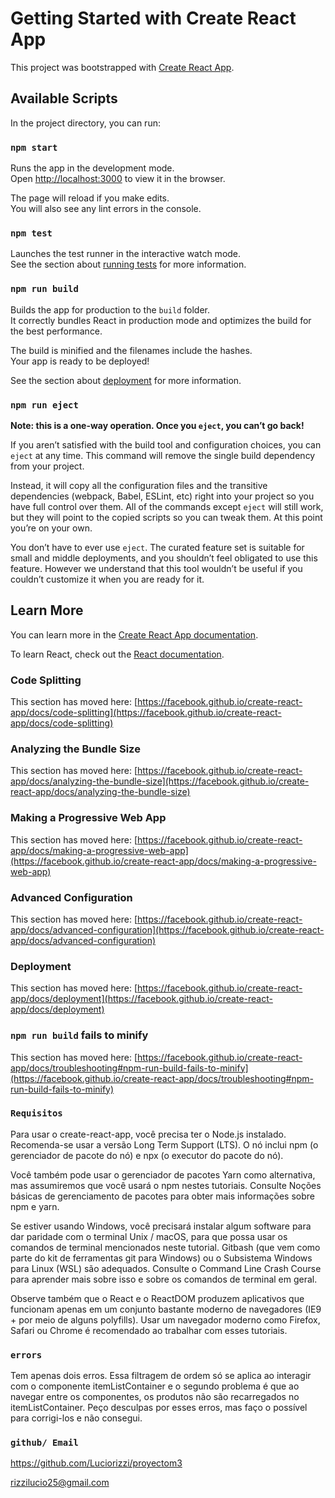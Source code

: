 # Getting Started with Create React App

This project was bootstrapped with [Create React App](https://github.com/facebook/create-react-app).

## Available Scripts

In the project directory, you can run:

### `npm start`

Runs the app in the development mode.\
Open [http://localhost:3000](http://localhost:3000) to view it in the browser.

The page will reload if you make edits.\
You will also see any lint errors in the console.

### `npm test`

Launches the test runner in the interactive watch mode.\
See the section about [running tests](https://facebook.github.io/create-react-app/docs/running-tests) for more information.

### `npm run build`

Builds the app for production to the `build` folder.\
It correctly bundles React in production mode and optimizes the build for the best performance.

The build is minified and the filenames include the hashes.\
Your app is ready to be deployed!

See the section about [deployment](https://facebook.github.io/create-react-app/docs/deployment) for more information.

### `npm run eject`

**Note: this is a one-way operation. Once you `eject`, you can’t go back!**

If you aren’t satisfied with the build tool and configuration choices, you can `eject` at any time. This command will remove the single build dependency from your project.

Instead, it will copy all the configuration files and the transitive dependencies (webpack, Babel, ESLint, etc) right into your project so you have full control over them. All of the commands except `eject` will still work, but they will point to the copied scripts so you can tweak them. At this point you’re on your own.

You don’t have to ever use `eject`. The curated feature set is suitable for small and middle deployments, and you shouldn’t feel obligated to use this feature. However we understand that this tool wouldn’t be useful if you couldn’t customize it when you are ready for it.

## Learn More

You can learn more in the [Create React App documentation](https://facebook.github.io/create-react-app/docs/getting-started).

To learn React, check out the [React documentation](https://reactjs.org/).

### Code Splitting

This section has moved here: [https://facebook.github.io/create-react-app/docs/code-splitting](https://facebook.github.io/create-react-app/docs/code-splitting)

### Analyzing the Bundle Size

This section has moved here: [https://facebook.github.io/create-react-app/docs/analyzing-the-bundle-size](https://facebook.github.io/create-react-app/docs/analyzing-the-bundle-size)

### Making a Progressive Web App

This section has moved here: [https://facebook.github.io/create-react-app/docs/making-a-progressive-web-app](https://facebook.github.io/create-react-app/docs/making-a-progressive-web-app)

### Advanced Configuration

This section has moved here: [https://facebook.github.io/create-react-app/docs/advanced-configuration](https://facebook.github.io/create-react-app/docs/advanced-configuration)

### Deployment

This section has moved here: [https://facebook.github.io/create-react-app/docs/deployment](https://facebook.github.io/create-react-app/docs/deployment)

### `npm run build` fails to minify

This section has moved here: [https://facebook.github.io/create-react-app/docs/troubleshooting#npm-run-build-fails-to-minify](https://facebook.github.io/create-react-app/docs/troubleshooting#npm-run-build-fails-to-minify)

### `Requisitos`
Para usar o create-react-app, você precisa ter o Node.js instalado. Recomenda-se usar a versão Long Term Support (LTS). O nó inclui npm (o gerenciador de pacote do nó) e npx (o executor do pacote do nó).

Você também pode usar o gerenciador de pacotes Yarn como alternativa, mas assumiremos que você usará o npm nestes tutoriais. Consulte Noções básicas de gerenciamento de pacotes para obter mais informações sobre npm e yarn.

Se estiver usando Windows, você precisará instalar algum software para dar paridade com o terminal Unix / macOS, para que possa usar os comandos de terminal mencionados neste tutorial. Gitbash (que vem como parte do kit de ferramentas git para Windows) ou o Subsistema Windows para Linux (WSL) são adequados. Consulte o Command Line Crash Course para aprender mais sobre isso e sobre os comandos de terminal em geral.

Observe também que o React e o ReactDOM produzem aplicativos que funcionam apenas em um conjunto bastante moderno de navegadores (IE9 + por meio de alguns polyfills). Usar um navegador moderno como Firefox, Safari ou Chrome é recomendado ao trabalhar com esses tutoriais.

### `errors`
Tem apenas dois erros. Essa filtragem de ordem só se aplica ao interagir com o componente itemListContainer e o segundo problema é que ao navegar entre os componentes, os produtos não são recarregados no itemListContainer. Peço desculpas por esses erros, mas faço o possível para corrigi-los e não consegui.

### `github/ Email`
https://github.com/Luciorizzi/proyectom3

rizzilucio25@gmail.com
